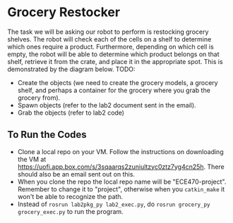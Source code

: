 # Grocery Restocker
The task we will be asking our robot to perform is restocking grocery shelves. The robot will check each of the cells on a shelf to determine which ones require a product. Furthermore, depending on which cell is empty, the robot will be able to determine which product belongs on that shelf, retrieve it from the crate, and place it in the appropriate spot. This is demonstrated by the diagram below.
TODO:
- Create the objects (we need to create the grocery models, a grocery shelf, and perhaps a container for the grocery where you grab the grocery from). 
- Spawn objects (refer to the lab2 document sent in the email).
- Grab the objects (refer to lab2 code)

## To Run the Codes
- Clone a local repo on your VM. Follow the instructions on downloading the VM at https://uofi.app.box.com/s/3sqaarqs2zuniultzyc0ztz7yg4cn25h. There should also be an email sent out on this.
- When you clone the repo the local repo name will be "ECE470-project". Remember to change it to "project", otherwise when you ```catkin_make``` it won't be able to recognize the path.
- Instead of ```rosrun lab2pkg_py lab2_exec.py```, do ```rosrun grocery_py grocery_exec.py``` to run the program. 

